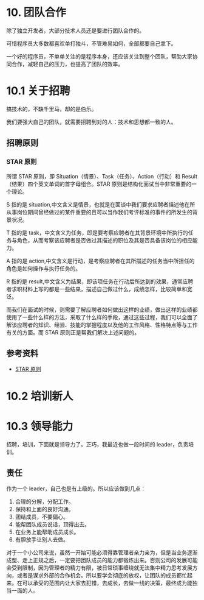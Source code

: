 # 10. 团队合作

除了独立开发者，大部分技术人员还是要进行团队合作的。

可惜程序员大多数都喜欢单打独斗，不管难易如何，全部都要自己拿下。

一个好的程序员，不单单关注的是程序本身，还应该关注到整个团队，帮助大家协同合作，减轻自己的压力，也提高了团队的效率。

# 10.1 关于招聘

搞技术的，不缺千里马，却的是伯乐。

我们要强大自己的团队，就需要招聘到对的人：技术和思想都一致的人。

## 招聘原则

### STAR 原则

所谓 STAR 原则，即 Situation（情景）、Task（任务）、Action（行动）和 Result（结果）四个英文单词的首字母组合。STAR 原则是结构化面试当中非常重要的一个理论。

S 指的是 situation,中文含义是情景，也就是在面谈中我们要求应聘者描述他在所从事岗位期间曾经做过的某件重要的且可以当作我们考评标准的事件的所发生的背景状况。

T 指的是 task，中文含义为任务，即是要考察应聘者在其背景环境中所执行的任务与角色，从而考察该应聘者是否做过其描述的职位及其是否具备该岗位的相应能力。

A 指的是 action,中文含义是行动，是考察应聘者在其所描述的任务当中所担任的角色是如何操作与执行任务的。

R 指的是 result,中文含义为结果，即该项任务在行动后所达到的效果，通常应聘者求职材料上写的都是一些结果，描述自己做过什么，成绩怎样，比较简单和宽泛。

而我们在面试的时候，则需要了解应聘者如何做出这样的业绩，做出这样的业绩都使用了一些什么样的方法，采取了什么样的手段，通过这些过程，我们可以全面了解该应聘者的知识、经验、技能的掌握程度以及他的工作风格、性格特点等与工作有关的方面。而 STAR 原则正是帮我们解决上述问题的。

## 参考资料

- [STAR 原则](http://baike.baidu.com/view/1309708.htm?fr=aladdin)

# 10.2 培训新人

# 10.3 领导能力

招聘，培训，下面就是领导力了。正巧，我最近也做一段时间的 leader，负责培训。

## 责任

作为一个 leader，自己也是有上级的。所以应该做到几点：

1. 合理的分解，分配工作。
2. 保持和上面的良好沟通。
3. 团结成员，不要偏心。
4. 能帮团队成员说话，顶得出去。
5. 在业务上能帮助成员成长。
6. 有胆放手让别人去做。

对于一个小公司来说，虽然一开始可能必须得靠管理者亲力亲为，但是当业务逐渐成型、走上正规之后，一定要把团队成员的能力都锻炼出来。否则公司的发展可能会受到限制，因为管理者的精力有限，被日常琐事缠绕就无法集中精力思考发展方向，或者是谋求外部的合作机会。所以要学会彻底的放权，让团队的成员都忙起来。在可以承受的范围内让大家去犯错，去成长，去做一线的决策，最终成为能独当一面的人。